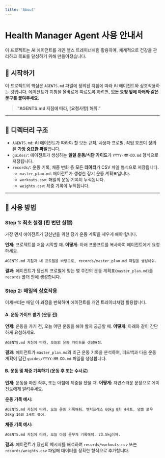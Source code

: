 ```yaml
---
title: 'About'
---
```


# Health Manager Agent 사용 안내서

이 프로젝트는 AI 에이전트를 개인 헬스 트레이너처럼 활용하여, 체계적으로 건강을 관리하고 목표를 달성하기 위해 만들어졌습니다.

## 🚀 시작하기

이 프로젝트의 핵심은 `AGENTS.md` 파일에 정의된 지침에 따라 AI 에이전트와 상호작용하는 것입니다. 에이전트가 지침을 올바르게 따르도록 하려면, **모든 요청 앞에 아래와 같은 문구를 붙여주세요.**

> **"AGENTS.md 지침에 따라, [요청사항] 해줘."**

---

## 📂 디렉터리 구조

-   `AGENTS.md`: AI 에이전트가 따라야 할 모든 규칙, 사용자 프로필, 작업 흐름이 정의된 **가장 중요한 파일**입니다.
-   `guides/`: 에이전트가 생성하는 **일일 운동/식단 가이드**가 `YYYY-MM-DD.md` 형식으로 저장됩니다.
-   `records/`: 운동 기록, 체중 변화 등 모든 **데이터**가 CSV 파일 형식으로 저장됩니다.
    -   `master_plan.md`: 에이전트가 생성한 장기 운동 계획표입니다.
    -   `workouts.csv`: 매일의 운동 기록이 누적됩니다.
    -   `weights.csv`: 체중 기록이 누적됩니다.

---

## 📝 사용 방법

### Step 1: 최초 설정 (한 번만 실행)

가장 먼저 에이전트가 당신만을 위한 장기 운동 계획을 세우게 해야 합니다.

**언제:** 프로젝트를 처음 시작할 때.
**어떻게:** 아래 프롬프트를 복사하여 에이전트에게 요청하세요.

```
AGENTS.md 지침과 내 프로필을 바탕으로, records/master_plan.md 파일을 생성해줘.
```

**결과:** 에이전트가 당신의 프로필에 맞는 몇 주간의 운동 계획표(`master_plan.md`)를 `records` 폴더 안에 생성합니다.

### Step 2: 매일의 상호작용

이제부터는 매일 이 과정을 반복하며 에이전트를 개인 트레이너처럼 활용합니다.

#### A. 운동 가이드 받기 (운동 전)

**언제:** 운동을 가기 전, 오늘 어떤 운동을 해야 할지 궁금할 때.
**어떻게:** 아래와 같이 간단하게 요청하세요.

```
AGENTS.md 지침에 따라, 오늘의 운동 가이드를 생성해줘.
```

**결과:** 에이전트가 `master_plan.md`와 최근 운동 기록을 분석하여, 피드백과 다음 운동 계획이 담긴 `guides/YYYY-MM-DD.md` 파일을 생성합니다.

#### B. 운동 및 체중 기록하기 (운동 후 또는 수시로)

**언제:** 운동을 마친 직후, 또는 아침에 체중을 쟀을 때.
**어떻게:** 자연스러운 문장으로 에이전트에게 알려주세요.

**운동 기록 예시:**

```
AGENTS.md 지침에 따라, 오늘 운동 기록해줘. 벤치프레스 60kg 8회 4세트, 덤벨 로우 20kg 10회 3세트 했어.
```

**체중 기록 예시:**

```
AGENTS.md 지침에 따라, 오늘 아침 몸무게 기록해줘. 73.5kg이야.
```

**결과:** 에이전트가 당신의 메시지를 해석하여 `records/workouts.csv` 또는 `records/weights.csv` 파일에 데이터를 정확한 형식으로 추가합니다.
